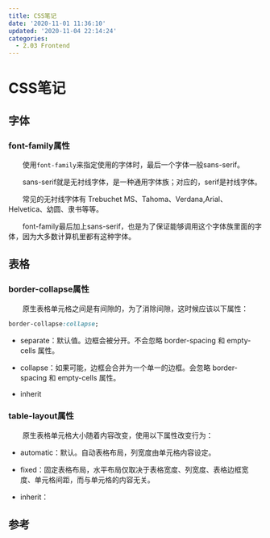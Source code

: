 ```yaml
---
title: CSS笔记
date: '2020-11-01 11:36:10'
updated: '2020-11-04 22:14:24'
categories:
  - 2.03 Frontend
---
```

# CSS笔记

## 字体

### font-family属性

　　使用`font-family`来指定使用的字体时，最后一个字体一般sans-serif。

　　sans-serif就是无衬线字体，是一种通用字体族；对应的，serif是衬线字体。

　　常见的无衬线字体有 Trebuchet MS、Tahoma、Verdana,Arial、Helvetica、幼圆、隶书等等。

　　font-family最后加上sans-serif，也是为了保证能够调用这个字体族里面的字体，因为大多数计算机里都有这种字体。

## 表格

### border-collapse属性

　　原生表格单元格之间是有间隙的，为了消除间隙，这时候应该以下属性：

```CSS
border-collapse:collapse;
```

- separate：默认值。边框会被分开。不会忽略 border-spacing 和 empty-cells 属性。

- collapse：如果可能，边框会合并为一个单一的边框。会忽略 border-spacing 和 empty-cells 属性。

- inherit

### table-layout属性

　　原生表格单元格大小随着内容改变，使用以下属性改变行为：

- automatic：默认。自动表格布局，列宽度由单元格内容设定。

- fixed：固定表格布局，水平布局仅取决于表格宽度、列宽度、表格边框宽度、单元格间距，而与单元格的内容无关。

- inherit：

## 参考

[^1]: [想要学CSS应该如何入门？](https://www.zhihu.com/question/24826065/answer/194294438)
